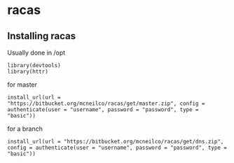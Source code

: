 # racas
 
 
## Installing racas

Usually done in /opt

    library(devtools)
    library(httr)

for master

    install_url(url = "https://bitbucket.org/mcneilco/racas/get/master.zip", config = authenticate(user = "username", password = "password", type = "basic"))

for a branch

    install_url(url = "https://bitbucket.org/mcneilco/racas/get/dns.zip", config = authenticate(user = "username", password = "password", type = "basic"))
